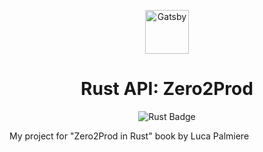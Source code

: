 <p align="center">
  <a href="https://www.gatsbyjs.com">
    <img alt="Gatsby" src="https://upload.wikimedia.org/wikipedia/commons/d/d5/Rust_programming_language_black_logo.svg" width="70" />
  </a>
</p>
<h1 align="center">
  Rust API: Zero2Prod
</h1>

<div align="center">
  <img src="https://img.shields.io/badge/Rust-000?logo=rust&logoColor=fff&style=for-the-badge" alt="Rust Badge">
</div>


My project for "Zero2Prod in Rust" book by Luca Palmiere
